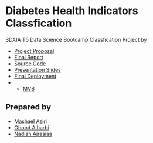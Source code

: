 # Diabetes Health Indicators Classfication
SDAIA T5 Data Science Bootcamp Classfication Project by
* [Project Proposal](https://github.com/Mashael2030/Diabetes-Health-Indicators-Classfication/blob/main/Documentation/Project%20Proposal.md)
* [Final Report](https://github.com/Mashael2030/Diabetes-Health-Indicators-Classfication/blob/main/Documentation/Description%20writeup.md)
* [Source Code](https://github.com/Mashael2030/Diabetes-Health-Indicators-Classfication/blob/main/Code/Diabetes_Health_Indicators_Classification_Model_update%20(1).ipynb)
* [Presentation Slides](https://github.com/Mashael2030/Diabetes-Health-Indicators-Classfication/blob/main/Documentation/Diabetes%20presentation.pdf)
* [Final Deployment](https://github.com/Mashael2030/Diabetes-Health-Indicators-Classfication-Deployment-1)
* * [MVB](https://github.com/Mashael2030/Diabetes-Health-Indicators-Classfication-Deployment-1)
## Prepared by
* [Mashael Asiri](https://github.com/Mashael2030)
* [Ohood Alharbi](https://github.com/Ohood-Alharbi)
* [Nadiah Ajrasiaa](https://github.com/nadiahajrasiaa)

